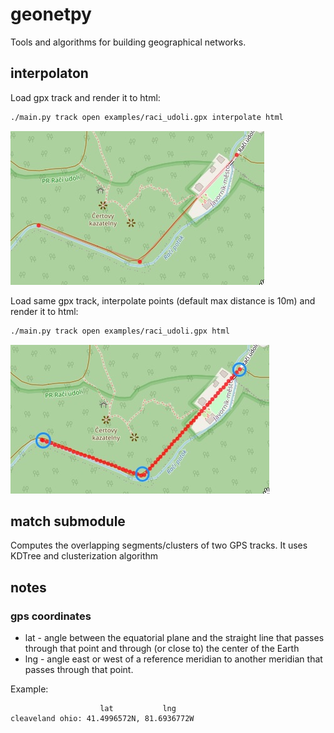 # geonetpy 

Tools and algorithms for building geographical networks. 


## interpolaton

Load gpx track and render it to html:
```bash
./main.py track open examples/raci_udoli.gpx interpolate html
```
![x](images/raci_udoli_raw.jpg)

Load same gpx track, interpolate points (default max distance is 10m) and render it to html:

```bash
./main.py track open examples/raci_udoli.gpx html
```
![x](images/raci_udoli_interpolated.jpg)

## match submodule

Computes the overlapping segments/clusters of two GPS tracks. It uses KDTree
and clusterization algorithm 

## notes

### gps coordinates

* lat - angle between the equatorial plane and the straight line that passes through that point and through (or close to) the center of the Earth
* lng - angle east or west of a reference meridian to another meridian that passes through that point.

Example:
```
                    lat           lng
cleaveland ohio: 41.4996572N, 81.6936772W 
```
